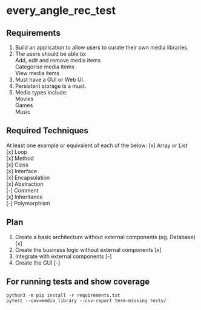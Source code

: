 # every_angle_rec_test

## Requirements

1. Build an application to allow users to curate their own media libraries.  
2. The users should be able to:  
Add, edit and remove media items   
Categorise media items  
View media items  
3. Must have a GUI or Web UI.  
4. Persistent storage is a must.  
5. Media types include:  
Movies   
Games  
Music  

## Required Techniques

At least one example or equivalent of each of the below: 
[x] Array or List  
[x] Loop  
[x] Method  
[x] Class  
[x] Interface  
[x] Encapsulation   
[x] Abstraction  
[-] Comment  
[x] Inheritance  
[-] Polymorphism


## Plan
1. Create a basic architecture without external components (eg. Database) [x] 
2. Create the business logic without external components [x] 
3. Integrate with external components [-] 
4. Create the GUI [-] 

## For running tests and show coverage

````shell
python3 -m pip install -r requirements.txt
pytest --cov=media_library --cov-report term-missing tests/
````